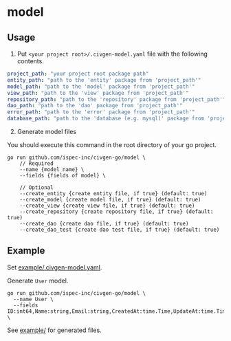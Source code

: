 # model

## Usage

1. Put `<your project root>/.civgen-model.yaml` file with the following contents.

```yaml
project_path: "your project root package path"
entity_path: "path to the 'entity' package from 'project_path'"
model_path: "path to the 'model' package from 'project_path'"
view_path: "path to the 'view' package from 'project_path'"
repository_path: "path to the 'repository' package from 'project_path'"
dao_path: "path to the 'dao' package from 'project_path'"
error_path: "path to the 'error' package from 'project_path'"
database_path: "path to the 'database (e.g. mysql)' package from 'project_path'"
```

2. Generate model files

You should execute this command in the root directory of your go project.

```
go run github.com/ispec-inc/civgen-go/model \
	// Required
	--name {model name} \
	--fields {fields of model} \

	// Optional
	--create_entity {create entity file, if true} (default: true)
	--create_model {create model file, if true} (default: true)
	--create_view {create view file, if true} (default: true)
	--create_repository {create repository file, if true} (default: true)
	--create_dao {create dao file, if true} (default: true)
	--create_dao_test {create dao test file, if true} (default: true)
```

## Example
Set [example/.civgen-model.yaml](example/.civgen-model.yaml).

Generate `User` model.
```
go run github.com/ispec-inc/civgen-go/model \
  --name User \
  --fields ID:int64,Name:string,Email:string,CreatedAt:time.Time,UpdateAt:time.Time \
```

See [example/](./example/) for generated files.
